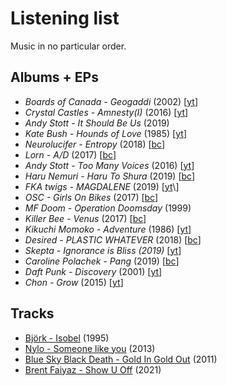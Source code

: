 # Listening list

Music in no particular order.

## Albums + EPs

* _Boards of Canada - Geogaddi_ (2002) \[[yt](https://www.youtube.com/playlist?list=PL4ETOSQC0coJld1OxCLhN_rccDygSJ-hj)\]  
* _Crystal Castles - Amnesty(I)_ (2016) \[[yt](https://www.youtube.com/watch?v=QU3b72dVLWQ)\]  
* _Andy Stott - It Should Be Us_ (2019)
* _Kate Bush - Hounds of Love_ (1985) \[[yt](https://www.youtube.com/watch?v=8rIjsa85UVk&list=PLa3HlKFsnLvb0eynJyk7TY-jQYTaqK_eD)\]  
* _Neurolucifer - Entropy_ (2018) \[[bc](https://lainlabel.bandcamp.com/album/entropy)\]  
* _Lorn - A/D_ (2017) \[[bc](https://lorn.bandcamp.com/album/a-d)\]
* _Andy Stott - Too Many Voices_ (2016) \[[yt](https://www.youtube.com/watch?v=V_cAZeTeYx0)\]
* _Haru Nemuri - Haru To Shura_ (2019) \[[bc](https://specific.bandcamp.com/album/haru-to-shura)\]
* _FKA twigs - MAGDALENE_ (2019) \[[yt](https://www.youtube.com/watch?v=0Fop8j8QWsA&list=PLZ9DoO2uX9wU3-o1IzUnAvkP7nB0dxY2_)\]  
* _OSC - Girls On Bikes_ (2017) \[[bc](https://opussciencecollective.bandcamp.com/album/girls-on-bikes-2)\]  
* _MF Doom - Operation Doomsday_ (1999)  
* _Killer Bee  - Venus_ (2017) \[[bc](https://prodbykillerbee.bandcamp.com/album/venus-ep)\]  
* _Kikuchi Momoko - Adventure_ (1986) \[[yt](https://www.youtube.com/watch?v=_hv6IE8l2TA)\]  
* _Desired - PLASTIC WHATEVER_ (2018) \[[bc](https://neoncityrecords.bandcamp.com/album/plastic-whatever)\]  
* _Skepta - Ignorance is Bliss (2019)_ \[[yt](https://www.youtube.com/playlist?list=PLXFhPkBO5eSWpktHGjwog_0Qx2GePTJYk)\]  
* _Caroline Polachek - Pang_ (2019) \[[bc](https://carolinepolachek.bandcamp.com/album/pang)\]  
* _Daft Punk - Discovery_ (2001) \[[yt](https://www.youtube.com/playlist?list=PLSdoVPM5WnndSQEXRz704yQkKwx76GvPV)\]  
* _Chon - Grow_ (2015) \[[yt](https://www.youtube.com/playlist?list=PLH22-xSMERQrmeOAp7kJy-0BHfGJbl8Aw)\]  

## Tracks
* [Björk - Isobel](https://www.youtube.com/watch?v=VGPYO0mzmBQ) (1995)
* [Nylo - Someone like you](https://www.youtube.com/watch?v=dRee4Q4gM9Y) (2013)
* [Blue Sky Black Death - Gold In Gold Out](https://www.youtube.com/watch?v=WQWBMBQLRME) (2011)
* [Brent Faiyaz - Show U Off](https://www.youtube.com/watch?v=IE2auM5W08E) (2021)
